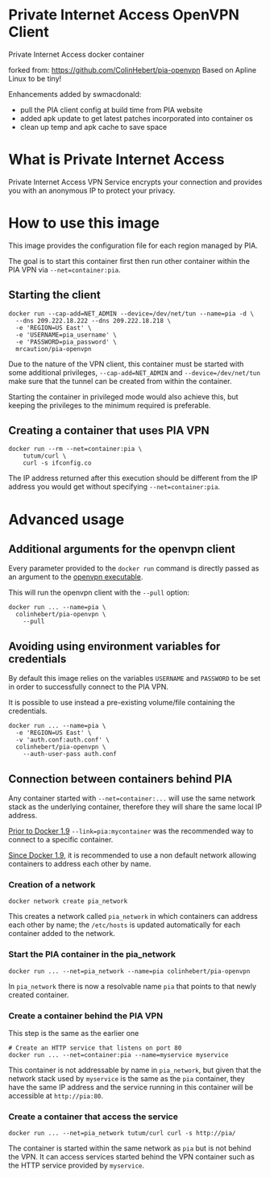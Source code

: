 
# Private Internet Access OpenVPN Client 
Private Internet Access docker container

forked from: https://github.com/ColinHebert/pia-openvpn
Based on Apline Linux to be tiny!

Enhancements added by swmacdonald:
 - pull the PIA client config at build time from PIA website
 - added apk update to get latest patches incorporated into container os
 - clean up temp and apk cache to save space


# What is Private Internet Access
Private Internet Access VPN Service encrypts your connection and provides you with an anonymous IP to protect your privacy.

# How to use this image
This image provides the configuration file for each region managed by PIA.

The goal is to start this container first then run other container within the PIA VPN via `--net=container:pia`.


## Starting the client
```Shell
docker run --cap-add=NET_ADMIN --device=/dev/net/tun --name=pia -d \
  --dns 209.222.18.222 --dns 209.222.18.218 \
  -e 'REGION=US East' \
  -e 'USERNAME=pia_username' \
  -e 'PASSWORD=pia_password' \
  mrcaution/pia-openvpn
```

Due to the nature of the VPN client, this container must be started with some additional privileges, `--cap-add=NET_ADMIN` and `--device=/dev/net/tun` make sure that the tunnel can be created from within the container.

Starting the container in privileged mode would also achieve this, but keeping the privileges to the minimum required is preferable.

## Creating a container that uses PIA VPN
```Shell
docker run --rm --net=container:pia \
    tutum/curl \
    curl -s ifconfig.co
```

The IP address returned after this execution should be different from the IP address you would get without specifying `--net=container:pia`.

# Advanced usage

## Additional arguments for the openvpn client
Every parameter provided to the `docker run` command is directly passed as an argument to the [openvpn executable](https://openvpn.net/man.html).

This will run the openvpn client with the `--pull` option:
```Shell
docker run ... --name=pia \
  colinhebert/pia-openvpn \
    --pull
```

## Avoiding using environment variables for credentials
By default this image relies on the variables `USERNAME` and `PASSWORD` to be set in order to successfully connect to the PIA VPN.

It is possible to use instead a pre-existing volume/file containing the credentials.
```Shell
docker run ... --name=pia \
  -e 'REGION=US East' \
  -v 'auth.conf:auth.conf' \
  colinhebert/pia-openvpn \
    --auth-user-pass auth.conf
```

## Connection between containers behind PIA
Any container started with `--net=container:...` will use the same network stack as the underlying container, therefore they will share the same local IP address.

[Prior to Docker 1.9](https://docs.docker.com/engine/userguide/networking/default_network/dockerlinks/) `--link=pia:mycontainer` was the recommended way to connect to a specific container.

[Since Docker 1.9](https://docs.docker.com/engine/userguide/networking/dockernetworks/), it is recommended to use a non default network allowing containers to address each other by name.

### Creation of a network
```Shell
docker network create pia_network
```

This creates a network called `pia_network` in which containers can address each other by name; the `/etc/hosts` is updated automatically for each container added to the network.

### Start the PIA container in the pia_network
```Shell
docker run ... --net=pia_network --name=pia colinhebert/pia-openvpn
```

In `pia_network` there is now a resolvable name `pia` that points to that newly created container.

### Create a container behind the PIA VPN
This step is the same as the earlier one
```Shell
# Create an HTTP service that listens on port 80
docker run ... --net=container:pia --name=myservice myservice
```

This container is not addressable by name in `pia_network`, but given that the network stack used by `myservice` is the same as the `pia` container, they have the same IP address and the service running in this container will be accessible at `http://pia:80`.

### Create a container that access the service
```Shell
docker run ... --net=pia_network tutum/curl curl -s http://pia/
```

The container is started within the same network as `pia` but is not behind the VPN.
It can access services started behind the VPN container such as the HTTP service provided by `myservice`.
